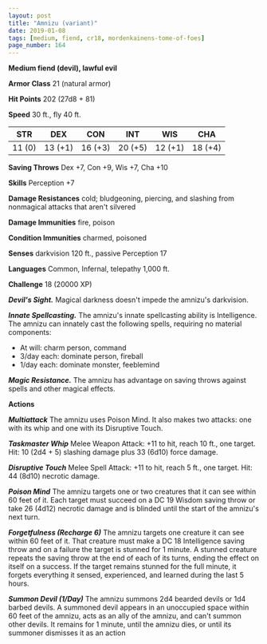 ```yaml
---
layout: post
title: "Amnizu (variant)"
date: 2019-01-08
tags: [medium, fiend, cr18, mordenkainens-tome-of-foes]
page_number: 164
---
```


**Medium fiend (devil), lawful evil**

**Armor Class** 21 (natural armor)

**Hit Points** 202  (27d8 + 81)

**Speed** 30 ft., fly 40 ft.

|   STR   |   DEX   |   CON   |   INT   |   WIS   |   CHA   |
|:-------:|:-------:|:-------:|:-------:|:-------:|:-------:|
| 11 (0) | 13 (+1) | 16 (+3) | 20 (+5) | 12 (+1) | 18 (+4) |

**Saving Throws** Dex +7, Con +9, Wis +7, Cha +10

**Skills** Perception +7

**Damage Resistances** cold; bludgeoning, piercing, and slashing from nonmagical attacks that aren't silvered

**Damage Immunities** fire, poison

**Condition Immunities** charmed, poisoned

**Senses** darkvision 120 ft., passive Perception 17

**Languages** Common, Infernal, telepathy 1,000 ft.

**Challenge** 18 (20000 XP)

***Devil's Sight.*** Magical darkness doesn't impede the amnizu's darkvision.

***Innate Spellcasting.*** The amnizu's innate spellcasting ability is Intelligence. The amnizu can innately cast the following spells, requiring no material components:
* At will: charm person, command
* 3/day each: dominate person, fireball
* 1/day each: dominate monster, feeblemind

***Magic Resistance.*** The amnizu has advantage on saving throws against spells and other magical effects.

**Actions**

***Multiattack*** The amnizu uses Poison Mind. It also makes two attacks: one with its whip and one with its Disruptive Touch.

***Taskmaster Whip*** Melee Weapon Attack: +11 to hit, reach 10 ft., one target. Hit: 10 (2d4 + 5) slashing damage plus 33 (6d10) force damage.

***Disruptive Touch*** Melee Spell Attack: +11 to hit, reach 5 ft., one target. Hit: 44 (8d10) necrotic damage.

***Poison Mind*** The amnizu targets one or two creatures that it can see within 60 feet of it. Each target must succeed on a DC 19 Wisdom saving throw or take 26 (4d12) necrotic damage and is blinded until the start of the amnizu's next turn.

***Forgetfulness (Recharge 6)*** The amnizu targets one creature it can see within 60 feet of it. That creature must make a DC 18 Intelligence saving throw and on a failure the target is stunned for 1 minute. A stunned creature repeats the saving throw at the end of each of its turns, ending the effect on itself on a success. If the target remains stunned for the full minute, it forgets everything it sensed, experienced, and learned during the last 5 hours.

***Summon Devil (1/Day)*** The amnizu summons 2d4 bearded devils or 1d4 barbed devils. A summoned devil appears in an unoccupied space within 60 feet of the amnizu, acts as an ally of the amnizu, and can't summon other devils. It remains for 1 minute, until the amnizu dies, or until its summoner dismisses it as an action